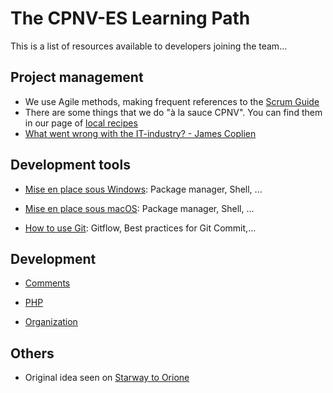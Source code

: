 # The CPNV-ES Learning Path

This is a list of resources available to developers joining the team... 

## Project management

  * We use Agile methods, making frequent references to the [Scrum Guide](https://www.scrumguides.org/docs/scrumguide/v2017/2017-Scrum-Guide-French.pdf)
  * There are some things that we do "à la sauce CPNV". You can find them in our page of [local recipes](local_recipes.md)
  * [What went wrong with the IT-industry? - James Coplien](https://www.youtube.com/watch?v=gPP7Bleg214)

## Development tools

  * [Mise en place sous Windows](devbox-windows.md): Package manager, Shell, ...
  * [Mise en place sous macOS](devbox-macos.md): Package manager, Shell, ...

  * [How to use Git](git.md): Gitflow, Best practices for Git Commit,...

## Development

  * [Comments](comments.md)

  * [PHP](php.md)

  * [Organization](organization.md)
  
## Others

  * Original idea seen on [Starway to Orione](https://github.com/xpeppers/starway-to-orione) 

